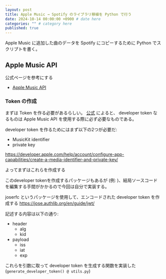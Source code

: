 ```yaml
---
layout: post
title: Apple Music → Spotify のライブラリ移植を Python で行う
date: 2024-10-14 00:00:00 +0900 # date here
categories: "" # category here
published: true
---
```


Apple Music に追加した曲のデータを Spotify にコピーするために Python でスクリプトを書く。


## Apple Music API

公式ページを参考にする

- [Apple Music API](https://developer.apple.com/documentation/applemusicapi)

### Token の作成

まずは Token を作る必要があるらしい。
[公式](https://developer.apple.com/documentation/applemusicapi/generating_developer_tokens) によると、
developer token なるものは Apple Music API を使用する際に必ず必要なものである。

developer token を作るためにはまず以下の2つが必要だ:

- MusicKit identifier
- private key

https://developer.apple.com/help/account/configure-app-capabilities/create-a-media-identifier-and-private-key/

よってまずはこれらを作成する




このdeveloper tokenを作成するパッケージもあるが (例: [](https://github.com/pelauimagineering/apple-music-token-generator/blob/master/music_token.py))、結局ソースコードを編集する手間がかかるので今回は自分で実装する。

joserfc というパッケージを使用して、エンコードされた developer token を作成する
https://jose.authlib.org/en/guide/jwt/

記述する内容は以下の通り:

- header
  - alg
  - kid
- payload
  - iss
  - iat
  - exp

これらを引数に取って developer token を生成する関数を実装した (`generate_developer_token() @ utils.py`)




